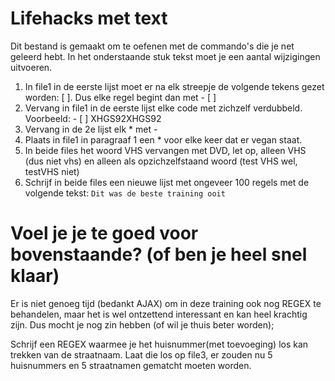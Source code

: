 
# Lifehacks met text

Dit bestand is gemaakt om te oefenen met de commando's die je net geleerd hebt. In het onderstaande stuk tekst moet je een aantal wijzigingen uitvoeren.

1. In file1 in de eerste lijst moet er na elk streepje de volgende tekens gezet worden: [ ]. Dus elke regel begint dan met - [ ]
2. Vervang in file1 in de eerste lijst elke code met zichzelf verdubbeld. Voorbeeld: - [ ] XHGS92XHGS92
3. Vervang in de 2e lijst elk * met -
4. Plaats in file1 in paragraaf 1 een * voor elke keer dat er vegan staat.
5. In beide files het woord VHS vervangen met DVD, let op, alleen VHS (dus niet vhs) en alleen als opzichzelfstaand woord (test VHS wel, testVHS niet)
6. Schrijf in beide files een nieuwe lijst met ongeveer 100 regels met de volgende tekst: `Dit was de beste training ooit`

# Voel je je te goed voor bovenstaande? (of ben je heel snel klaar)

Er is niet genoeg tijd (bedankt AJAX) om in deze training ook nog REGEX te behandelen, maar het is wel ontzettend interessant en kan heel krachtig zijn. Dus mocht je nog zin hebben (of wil je thuis beter worden);

Schrijf een REGEX waarmee je het huisnummer(met toevoeging) los kan trekken van de straatnaam. Laat die los op file3, er zouden nu 5 huisnummers en 5 straatnamen gematcht moeten worden.
